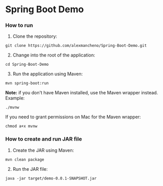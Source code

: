 # Spring Boot Demo
### How to run
1. Clone the repository:
```
git clone https://github.com/alexmancheno/Spring-Boot-Demo.git
```

2. Change into the root of the application:
```
cd Spring-Boot-Demo
```

3. Run the application using Maven:
```
mvn spring-boot:run
```

**Note:** if you don't have Maven installed, use the Maven wrapper instead. Example:
```
./mvnw 
```

If you need to grant permissions on Mac for the Maven wrapper:
```
chmod a+x mvnw
```

### How to create and run JAR file
1. Create the JAR using Maven:
```
mvn clean package
```

2. Run the JAR file:
```
java -jar target/demo-0.0.1-SNAPSHOT.jar
```